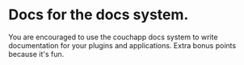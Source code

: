 # Docs for the docs system.

You are encouraged to use the couchapp docs system to write documentation for your plugins and applications. Extra bonus points because it's fun.